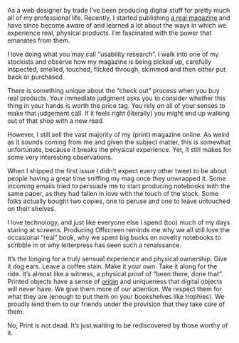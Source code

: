 

As a web designer by trade I’ve been producing digital stuff for pretty much all of my professional life.
Recently, I started publishing [a real magazine](http://www.offscreenmag.com/) and have since become aware of
and learned a lot about the ways in which we experience real, physical products. I’m fascinated with the
power that emanates from them.

I love doing what you may call “usability research”. I walk into one of my stockists and observe how my
magazine is being picked up, carefully inspected, smelled, touched, flicked through, skimmed and then either
put back or purchased. 

There is something unique about the “check out” process when you buy real products. Your immediate
judgment asks you to consider whether this thing in your hands is worth the price tag. You rely on all of your
senses to make that judgement call. If it feels right (literally) you might end up walking out of that shop
with a new read. 

However, I still sell the vast majority of my (print) magazine online. As weird as it sounds coming from me
and given the subject matter, this is somewhat unfortunate, because it breaks the physical experience. Yet, it
still makes for some very interesting observations.

When I shipped the first issue I didn’t expect every other tweet to be about people having a great time
sniffing my mag once they unwrapped it. Some incoming emails tried to persuade me to start producing notebooks
with the same paper, as they had fallen in love with the touch of the stock. Some folks actually bought two
copies, one to peruse and one to leave untouched on their shelves.

I love technology, and just like everyone else I spend (too) much of my days staring at screens. Producing
Offscreen reminds me why we all still love the occasional “real” book, why we spent big bucks on novelty
notebooks to scribble in or why letterpress has seen such a renaissance. 

It’s the longing for a truly sensual experience and physical ownership. Give it dog ears. Leave a coffee
stain. Make it your own. Take it along for the ride. It’s almost like a witness, a physical proof of “been
there, done that”. Printed objects have a sense of
[origin](http://blog.offscreenmag.com/post/53707558820/why-does-a-printed-magazine-or-a-book-feel-so) and
uniqueness that digital objects will never have. We give them more of our attention. We respect them for what
they are (enough to put them on your bookshelves like trophies). We proudly lend them to our friends under the
provision that they take care of them.

No, Print is not dead. It’s just waiting to be rediscovered by those worthy of it.